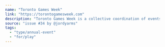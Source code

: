 ```yaml
---
name: "Toronto Games Week"
link: "https://torontogamesweek.com"
description: "Toronto Games Week is a collective coordination of events organized independently by dozens of organizations, curators, companies, creators, and communities."
source: "issue #34 by @jordyarms"
tags:
  - "type/annual-event"
  - "for/play"
---
```


<!-- Community added from GitHub issue #34 -->
